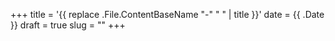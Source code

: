 +++
title = '{{ replace .File.ContentBaseName "-" " " | title }}'
date = {{ .Date }}
draft = true
slug = "" 
+++
